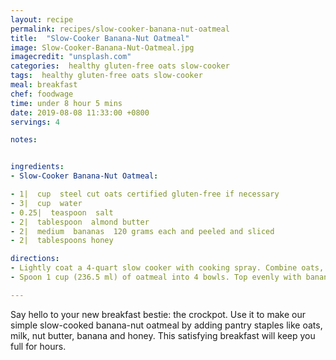 ```yaml
---
layout: recipe
permalink: recipes/slow-cooker-banana-nut-oatmeal
title:  "Slow-Cooker Banana-Nut Oatmeal"
image: Slow-Cooker-Banana-Nut-Oatmeal.jpg
imagecredit: "unsplash.com"
categories:  healthy gluten-free oats slow-cooker
tags:  healthy gluten-free oats slow-cooker
meal: breakfast
chef: foodwage
time: under 8 hour 5 mins
date: 2019-08-08 11:33:00 +0800
servings: 4

notes:


ingredients:
- Slow-Cooker Banana-Nut Oatmeal:

- 1|  cup  steel cut oats certified gluten-free if necessary
- 3|  cup  water
- 0.25|  teaspoon  salt
- 2|  tablespoon  almond butter
- 2|  medium  bananas  120 grams each and peeled and sliced
- 2|  tablespoons honey

directions:
- Lightly coat a 4-quart slow cooker with cooking spray. Combine oats, water, milk and salt in slow cooker. Cover and cook on low for 8 hours.
- Spoon 1 cup (236.5 ml) of oatmeal into 4 bowls. Top evenly with banana slices, and drizzle with almond butter and honey.

---
```


Say hello to your new breakfast bestie: the crockpot. Use it to make our simple slow-cooked banana-nut oatmeal by adding pantry staples like oats, milk, nut butter, banana and honey. This satisfying breakfast will keep you full for hours.